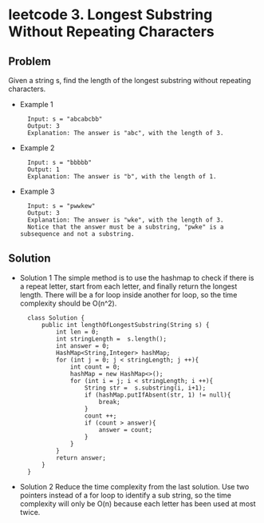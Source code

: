 leetcode 3. Longest Substring Without Repeating Characters
==========================================================
## Problem ##
Given a string s, find the length of the longest substring without repeating characters.
* Example 1

        Input: s = "abcabcbb"
        Output: 3
        Explanation: The answer is "abc", with the length of 3.
        
* Example 2

        Input: s = "bbbbb"
        Output: 1
        Explanation: The answer is "b", with the length of 1.
        
* Example 3

        Input: s = "pwwkew"
        Output: 3
        Explanation: The answer is "wke", with the length of 3.
        Notice that the answer must be a substring, "pwke" is a subsequence and not a substring.

## Solution ##
* Solution 1
The simple method is to use the hashmap to check if there is a repeat letter, start from each letter,
and finally return the longest length. There will be a for loop inside another for loop, so the time
complexity should be O(n^2).

        class Solution {
            public int lengthOfLongestSubstring(String s) {
                int len = 0;
                int stringLength =  s.length();
                int answer = 0;
                HashMap<String,Integer> hashMap;
                for (int j = 0; j < stringLength; j ++){
                    int count = 0;
                    hashMap = new HashMap<>();
                    for (int i = j; i < stringLength; i ++){
                        String str =  s.substring(i, i+1);
                        if (hashMap.putIfAbsent(str, 1) != null){
                            break;
                        }
                        count ++;
                        if (count > answer){
                            answer = count;
                        }
                    }
                }
                return answer;
            }
        }

* Solution 2
Reduce the time complexity from the last solution. Use two pointers instead of a for loop to 
identify a sub string, so the time complexity will only be O(n) because each letter has been
used at most twice.

        
